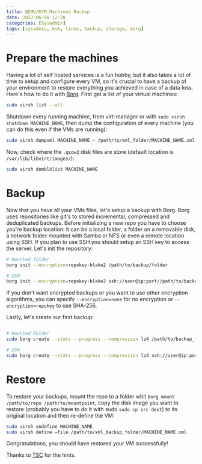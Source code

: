 ```yaml
---
title: QEMU/KVM Machines Backup 
date: 2022-06-08 12:20
categories: [Sysadmin]
tags: [sysadmin, kvm, linux, backup, storage, borg]
---
```


# Prepare the machines
Having a lot of self hosted services is a fun hobby, but it also takes a lot of time to setup and configure every VM, so it's crucial to have a backup of your environment to restore everything you achieved in case of a data loss.
Here's how to do it with [Borg](https://www.borgbackup.org/).
First get a list of your virtual machines:
```bash
sudo virsh list --all
```
Shutdown every running machine, from virt-manager or with `sudo virsh shutdown MACHINE_NAME`, then dump the configuration of every machine (you can do this even if the VMs are running):
```bash
sudo virsh dumpxml MACHINE_NAME > /path/to/xml_folder/MACHINE_NAME.xml
```
Now, check where the `.qcow2` disk files are store (default location is `/var/lib/libvirt/images/`):

```bash
sudo virsh domblklist MACHINE_NAME
```

# Backup

Now that you have all your VMs files, let's setup a backup with Borg.
Borg uses repositories like git's to stored incremental, compressed and deduplicated backups. 
Before initializing a new repo you have to choose you're backup location: it can be a local folder, a folder on a removable disk, a network folder mounted with Samba or NFS or even a remote location using SSH. If you plan to use SSH you should setup an SSH key to access the server.
Let's init the repository:
```bash
# Mounted folder
borg init --encryption=repokey-blake2 /path/to/backup/folder

# SSH
borg init --encryption=repokey-blake2 ssh://user@ip:port//path/to/backup/folder
```
If you don't want encrypted backups or you want to use other encryption algorithms, you can specify `--encryption=none` for no encryption or `--encryption=repokey` to use SHA-256.

Lastly, let's create our first backup:

```bash

# Mounted Folder
sudo borg create --stats --progress --compression lz4 /path/to/backup_folder::{hostname}-{now} /path/to/disks_folder /path/to/xml_folder

# SSH
sudo borg create --stats --progress --compression lz4 ssh://user@ip:port//path/to/backup_folder::{hostname}-{now} /path/to/disks_folder /path/to/xml_folder
```

# Restore

<!-- To restore your backups, I recommend using [Vorta](https://vorta.borgbase.com/) to manage the backup repo and to mount it to a folder (CLI command `borg mount /path/to/repo /path/to/mountpoint`), copy the disk image you want to restore to its original location and then re-define the VM: -->

To restore your backups, mount the repo to a folder whit `borg mount /path/to/repo /path/to/mountpoint`, copy the disk image you want to restore (probably you have to do it with sudo `sudo cp src dest`) to its original location and then re-define the VM:

```bash
sudo virsh undefine MACHINE_NAME
sudo virsh define –file /path/to/xml_backup_folder/MACHINE_NAME.xml
```
Congratulations, you should have restored your VM successfully!

Thanks to [TSC](https://techsoftcenter.com/how-to-kvm-backup-and-restore-in-linux/) for the hints.